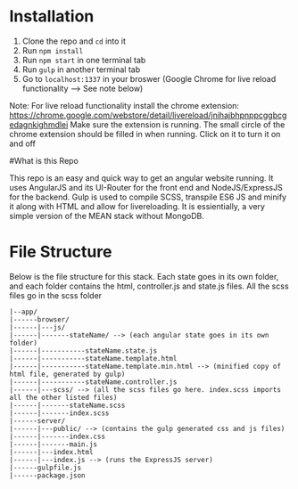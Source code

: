# Installation

1. Clone the repo and `cd` into it
2. Run `npm install`
3. Run `npm start` in one terminal tab
4. Run `gulp` in another terminal tab
5. Go to `localhost:1337` in your broswer (Google Chrome for live reload functionality --> See note below)

Note: For live reload functionality install the chrome extension:
https://chrome.google.com/webstore/detail/livereload/jnihajbhpnppcggbcgedagnkighmdlei
Make sure the extension is running. The small circle of the chrome extension should be filled in when running. Click on it to turn it on and off

#What is this Repo

This repo is an easy and quick way to get an angular website running. It uses AngularJS and its UI-Router for the front end and NodeJS/ExpressJS for the backend.
Gulp is used to compile SCSS, transpile ES6 JS and minify it along with HTML and allow for livereloading.
It is essientially, a very simple version of the MEAN stack without MongoDB.

# File Structure

Below is the file structure for this stack. Each state goes in its own folder, and each folder contains the html, controller.js and state.js files. All the scss files go in the scss folder
```
|--app/
|------browser/
|------|---js/
|------|-------stateName/ --> (each angular state goes in its own folder)
|------|-----------stateName.state.js
|------|-----------stateName.template.html
|------|-----------stateName.template.min.html --> (minified copy of html file, generated by gulp)
|------|-----------stateName.controller.js
|------|---scss/ --> (all the scss files go here. index.scss imports all the other listed files)
|------|-------stateName.scss
|------|-------index.scss
|------server/
|------|---public/ --> (contains the gulp generated css and js files)
|------|-------index.css
|------|-------main.js
|------|---index.html
|------|---index.js --> (runs the ExpressJS server)
|------gulpfile.js
|------package.json
```
